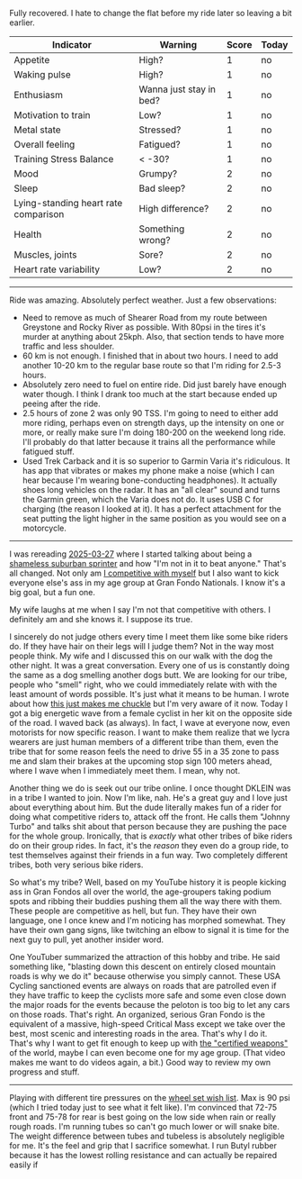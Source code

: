 Fully recovered. I hate to change the flat before my ride later so leaving a bit earlier.

| Indicator                            | Warning                 | Score | Today |
| ------------------------------------ | ----------------------- | ----- | ----- |
| Appetite                             | High?                   | 1     | no    |
| Waking pulse                         | High?                   | 1     | no    |
| Enthusiasm                           | Wanna just stay in bed? | 1     | no    |
| Motivation to train                  | Low?                    | 1     | no    |
| Metal state                          | Stressed?               | 1     | no    |
| Overall feeling                      | Fatigued?               | 1     | no    |
| Training Stress Balance              | < -30?                  | 1     | no    |
| Mood                                 | Grumpy?                 | 2     | no    |
| Sleep                                | Bad sleep?              | 2     | no    |
| Lying-standing heart rate comparison | High difference?        | 2     | no    |
| Health                               | Something wrong?        | 2     | no    |
| Muscles, joints                      | Sore?                   | 2     | no    |
| Heart rate variability               | Low?                    | 2     | no    |

----

Ride was amazing. Absolutely perfect weather. Just a few observations:

- Need to remove as much of Shearer Road from my route between Greystone and Rocky River as possible. With 80psi in the tires it's murder at anything about 25kph. Also, that section tends to have more traffic and less shoulder.
- 60 km is not enough. I finished that in about two hours. I need to add another 10-20 km to the regular base route so that I'm riding for 2.5-3 hours.
- Absolutely zero need to fuel on entire ride. Did just barely have enough water though. I think I drank too much at the start because ended up peeing after the ride.
- 2.5 hours of zone 2 was only 90 TSS. I'm going to need to either add more riding, perhaps even on strength days, up the intensity on one or more, or really make sure I'm doing 180-200 on the weekend long ride. I'll probably do that latter because it trains all the performance while fatigued stuff.
- Used Trek Carback and it is so superior to Garmin Varia it's ridiculous. It has app that vibrates or makes my phone make a noise (which I can hear because I'm wearing bone-conducting headphones). It actually shoes long vehicles on the radar. It has an "all clear" sound and turns the Garmin green, which the Varia does not do. It uses USB C for charging (the reason I looked at it). It has a perfect attachment for the seat putting the light higher in the same position as you would see on a motorcycle.

----

I was rereading [2025-03-27](2025-03-27.md) where I started talking about being a  [shameless suburban sprinter](../Cycling/Shameless%20suburban%20sprinter%20(not%20anymore).md) and how "I'm not in it to beat anyone." That's all changed. Not only am [I competitive with myself](../Cycling/I%20actually%20am%20competitive—with%20myself.md) but I also want to kick everyone else's ass in my age group at Gran Fondo Nationals. I know it's a big goal, but a fun one. 

My wife laughs at me when I say I'm not that competitive with others. I definitely am and she knows it. I suppose its true. 

I sincerely do not judge others every time I meet them like some bike riders do. If they have hair on their legs will I judge them? Not in the way most people think. My wife and I discussed this on our walk with the dog the other night. It was a great conversation. Every one of us is constantly doing the same as a dog smelling another dogs butt. We are looking for our tribe, people who "smell" right, who we could immediately relate with with the least amount of words possible. It's just what it means to be human. I wrote about how [this just makes me chuckle](../Cycling/It%20just%20makes%20me%20chuckle.md) but I'm very aware of it now. Today I got a big energetic wave from a female cyclist in her kit on the opposite side of the road. I waved back (as always). In fact, I wave at everyone now, even motorists for now specific reason. I want to make them realize that we lycra wearers are just human members of a different tribe than them, even the tribe that for some reason feels the need to drive 55 in a 35 zone to pass me and slam their brakes at the upcoming stop sign 100 meters ahead, where I wave when I immediately meet them. I mean, why not.

Another thing we do is seek out our tribe online. I once thought DKLEIN was in a tribe I wanted to join. Now I'm like, nah. He's a great guy and I love just about everything about him. But the dude literally makes fun of a rider for doing what competitive riders to, attack off the front. He calls them "Johnny Turbo" and talks shit about that person because they are pushing the pace for the whole group. Ironically, that is _exactly_ what other tribes of bike riders do on their group rides. In fact, it's the _reason_ they even do a group ride, to test themselves against their friends in a fun way. Two completely different tribes, both very serious bike riders.

So what's my tribe? Well, based on my YouTube history it is people kicking ass in Gran Fondos all over the world, the age-groupers taking podium spots and ribbing their buddies pushing them all the way there with them. These people are competitive as hell, but fun. They have their own language, one I once knew and I'm noticing has morphed somewhat. They have their own gang signs, like twitching an elbow to signal it is time for the next guy to pull, yet another insider word.

One YouTuber summarized the attraction of this hobby and tribe. He said something like, "blasting down this descent on entirely closed mountain roads is why we do it" because otherwise you simply cannot. These USA Cycling sanctioned events are always on roads that are patrolled even if they have traffic to keep the cyclists more safe and some even close down the major roads for the events because the peloton is too big to let any cars on those roads. That's right. An organized, serious Gran Fondo is the equivalent of a massive, high-speed Critical Mass except we take over the best, most scenic and interesting roads in the area. That's why I do it. That's why I want to get fit enough to keep up with [the "certified weapons"](https://youtu.be/IX-Hkn27orI?si=g3RrcHBFa5kAJddz&t=222) of the world, maybe I can even become one for my age group. (That video makes me want to do videos again, a bit.) Good way to review my own progress and stuff.

----

Playing with different tire pressures on the [wheel set wish list](../Cycling/Wheel%20set%20wish%20list.md). Max is 90 psi (which I tried today just to see what it felt like). I'm convinced that 72-75 front and 75-78 for rear is best going on the low side when rain or really rough roads. I'm running tubes so can't go much lower or will snake bite. The weight difference between tubes and tubeless is absolutely negligible for me. It's the feel and grip that I sacrifice somewhat. I run Butyl rubber because it has the lowest rolling resistance and can actually be repaired easily if 